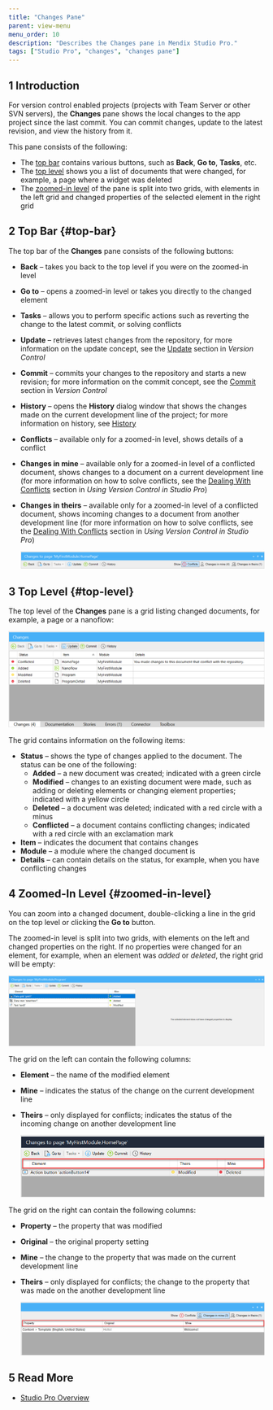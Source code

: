 ```yaml
---
title: "Changes Pane"
parent: view-menu
menu_order: 10
description: "Describes the Changes pane in Mendix Studio Pro."
tags: ["Studio Pro", "changes", "changes pane"]
---
```


## 1 Introduction 

For version control enabled projects (projects with Team Server or other SVN servers), the **Changes** pane shows the local changes to the app project since the last commit. You can commit changes, update to the latest revision, and view the history from it. 

This pane consists of the following:

* The [top bar](#top-bar) contains various buttons, such as **Back**, **Go to**, **Tasks**, etc. 
* The [top level](top-level) shows you a list of documents that were changed, for example, a page where a widget was deleted
* The [zoomed-in level](#zommed-in-level) of the pane is split into two grids, with elements in the left grid and changed properties of the selected element in the right grid

## 2 Top Bar {#top-bar}

The top bar of the **Changes** pane consists of the following buttons:

* **Back** – takes you back to the top level if you were on the zoomed-in level

* **Go to** – opens a zoomed-in level or takes you directly to the changed element 

* **Tasks** – allows you to perform specific actions such as reverting the change to the latest commit, or solving conflicts

* **Update** – retrieves latest changes from the repository, for more information on the update concept, see the [Update](version-control#update) section in *Version Control* 

* **Commit** – commits your changes to the repository and starts a new revision; for more information on the commit concept, see the [Commit](version-control#commit) section in *Version Control*

* **History** – opens the **History** dialog window that shows the changes made on the current development line of the project; for more information on history, see [History](history-dialog)

* **Conflicts** – available only for a zoomed-in level, shows details of a conflict

* **Changes in mine** – available only for a zoomed-in level of a conflicted document, shows changes to a document on a current development line (for more information on how to solve conflicts, see the [Dealing With Conflicts](using-version-control-in-studio-pro#conflicts) section in *Using Version Control in Studio Pro*)

* **Changes in theirs** – available only for a zoomed-in level of a conflicted document, shows incoming changes to a document from another development line (for more information on how to solve conflicts, see the [Dealing With Conflicts](using-version-control-in-studio-pro#conflicts) section in *Using Version Control in Studio Pro*)

	![Top Bar of the Changes Pane](attachments/changes-pane/changes-top-bar.png)

## 3 Top Level {#top-level}

The top level of the **Changes** pane is a grid listing changed documents, for example, a page or a nanoflow:

![Top Level of the Changes Pane](attachments/changes-pane/changes-top-level.png)

The grid contains information on the following items:

* **Status** – shows the type of changes applied to the document. The status can be one of the following:
  * **Added** – a new document was created; indicated with a green circle
  * **Modified** – changes to an existing document were made, such as adding or deleting elements or changing element properties; indicated with a yellow circle
  * **Deleted** – a document was deleted; indicated with a red circle with a minus
  * **Conflicted** – a document contains conflicting changes; indicated with a red circle with an exclamation mark
* **Item** – indicates the document that contains changes
* **Module** – a module where the changed document is
* **Details** – can contain details on the status, for example, when you have conflicting changes 

## 4 Zoomed-In Level {#zoomed-in-level}

You can zoom into a changed document, double-clicking a line in the grid on the top level or clicking the **Go to** button. 

The zoomed-in level is split into two grids, with elements on the left and changed properties on the right. If no properties were changed for an element, for example, when an element was *added* or *deleted*, the right grid will be empty:

![No Properties to Show](attachments/changes-pane/element-added.png)

The grid on the left can contain the following columns:

* **Element** – the name of the modified element

* **Mine** – indicates the status of the change on the current development line

* **Theirs** – only displayed for conflicts; indicates the status of the incoming change on another development line

	![Left Grid](attachments/changes-pane/zoomed-in-level-left-grid.png)
	

The grid on the right can contain the following columns:

* **Property** – the property that was modified

* **Original** – the original property setting

* **Mine** – the change to the property that was made on the current development line

* **Theirs** – only displayed for conflicts; the change to the property that was made on the another development line

	![Rigth Grid](attachments/changes-pane/zoomed-in-level-right-grid.png)

##  5 Read More

* [Studio Pro Overview](studio-pro-overview)
